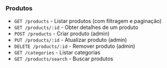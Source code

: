 ### Produtos
- `GET /products` - Listar produtos (com filtragem e paginação)
- `GET /products/:id` - Obter detalhes de um produto
- `POST /products` - Criar produto (admin)
- `PUT /products/:id` - Atualizar produto (admin)
- `DELETE /products/:id` - Remover produto (admin)
- `GET /categories` - Listar categorias
- `GET /products/search` - Buscar produtos
